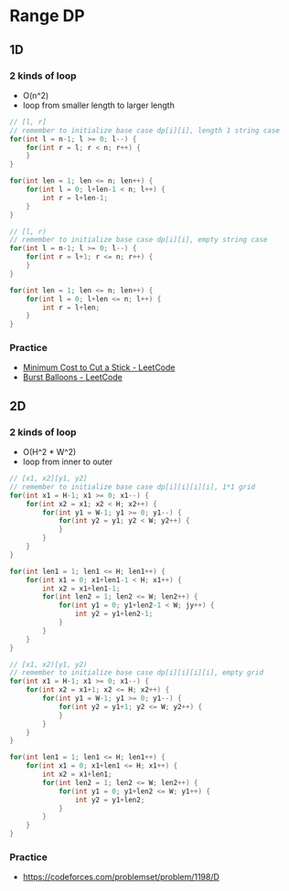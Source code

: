 # Range DP

## 1D
### 2 kinds of loop
- O(n^2)
- loop from smaller length to larger length
```cpp
// [l, r]
// remember to initialize base case dp[i][i], length 1 string case
for(int l = n-1; l >= 0; l--) {
    for(int r = l; r < n; r++) {
    }
}

for(int len = 1; len <= n; len++) {
    for(int l = 0; l+len-1 < n; l++) {
        int r = l+len-1;
    }
}

// [l, r)
// remember to initialize base case dp[i][i], empty string case
for(int l = n-1; l >= 0; l--) {
    for(int r = l+1; r <= n; r++) {
    }
}

for(int len = 1; len <= n; len++) {
    for(int l = 0; l+len <= n; l++) {
        int r = l+len;
    }
}
```

### Practice
* [Minimum Cost to Cut a Stick - LeetCode](https://leetcode.com/problems/minimum-cost-to-cut-a-stick/)
* [Burst Balloons - LeetCode](https://leetcode.com/problems/burst-balloons/)


## 2D
### 2 kinds of loop
- O(H^2 * W^2)
- loop from inner to outer
```cpp
// [x1, x2][y1, y2]
// remember to initialize base case dp[i][i][i][i], 1*1 grid
for(int x1 = H-1; x1 >= 0; x1--) {
    for(int x2 = x1; x2 < H; x2++) {
        for(int y1 = W-1; y1 >= 0; y1--) {
            for(int y2 = y1; y2 < W; y2++) {
            }
        }
    }
}

for(int len1 = 1; len1 <= H; len1++) {
    for(int x1 = 0; x1+len1-1 < H; x1++) {
        int x2 = x1+len1-1;
        for(int len2 = 1; len2 <= W; len2++) {
            for(int y1 = 0; y1+len2-1 < W; jy++) {
                int y2 = y1+len2-1;
            }
        }
    }
}

// [x1, x2)[y1, y2)
// remember to initialize base case dp[i][i][i][i], empty grid
for(int x1 = H-1; x1 >= 0; x1--) {
    for(int x2 = x1+1; x2 <= H; x2++) {
        for(int y1 = W-1; y1 >= 0; y1--) {
            for(int y2 = y1+1; y2 <= W; y2++) {
            }
        }
    }
}

for(int len1 = 1; len1 <= H; len1++) {
    for(int x1 = 0; x1+len1 <= H; x1++) {
        int x2 = x1+len1;
        for(int len2 = 1; len2 <= W; len2++) {
            for(int y1 = 0; y1+len2 <= W; y1++) {
                int y2 = y1+len2;
            }
        }
    }
}
```

### Practice
* https://codeforces.com/problemset/problem/1198/D
